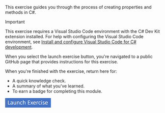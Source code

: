 This exercise guides you through the process of creating properties and methods in C#.

> [!IMPORTANT]
> This exercise requires a Visual Studio Code environment with the C# Dev Kit extension installed. For help with configuring the Visual Studio Code environment, see [Install and configure Visual Studio Code for C# development](/training/modules/install-configure-visual-studio-code/).

When you select the launch exercise button, you're navigated to a public GitHub page that provides instructions for this exercise.

When you're finished with the exercise, return here for:

- A quick knowledge check.
- A summary of what you've learned.
- To earn a badge for completing this module.

[![Button to launch exercise.](../media/launch-exercise.png)](https://go.microsoft.com/fwlink/?linkid=2303868&azure-portal=true)
